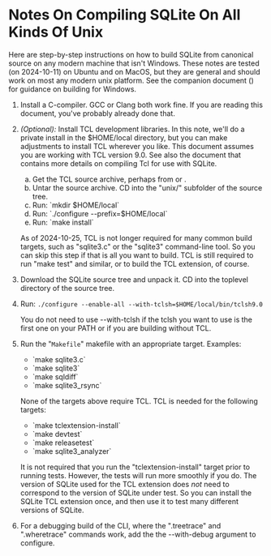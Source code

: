 # Notes On Compiling SQLite On All Kinds Of Unix

Here are step-by-step instructions on how to build SQLite from
canonical source on any modern machine that isn't Windows.  These
notes are tested (on 2024-10-11) on Ubuntu and on MacOS, but they
are general and should work on most any modern unix platform.
See the companion document ([](./compile-for-windows.md>)) for
guidance on building for Windows.

  1.  Install a C-compiler.  GCC or Clang both work fine.  If you are
      reading this document, you've probably already done that.

  2.  *(Optional):* Install TCL development libraries.  In this note,
      we'll do a private install in the $HOME/local directory,
      but you can make adjustments to install TCL wherever you like.
      This document assumes you are working with TCL version 9.0.
      See also the [](tcl-extension-testing.md) document that contains
      more details on compiling Tcl for use with SQLite.
      <ol type="a">
      <li>Get the TCL source archive, perhaps from
      <https://www.tcl.tk/software/tcltk/download.html>
      or <https://sqlite.org/tmp/tcl9.0.0.tar.gz>.
      <li>Untar the source archive.  CD into the "unix/" subfolder
          of the source tree.
      <li>Run: `mkdir $HOME/local`
      <li>Run: `./configure --prefix=$HOME/local`
      <li>Run: `make install`
      </ol>
      <p>
      As of 2024-10-25, TCL is not longer required for many
      common build targets, such as "sqlite3.c" or the "sqlite3"
      command-line tool.  So you can skip this step if that is all
      you want to build.  TCL is still required to run "make test"
      and similar, or to build the TCL extension, of course.

  4.  Download the SQLite source tree and unpack it. CD into the
      toplevel directory of the source tree.

  5.  Run: `./configure --enable-all --with-tclsh=$HOME/local/bin/tclsh9.0`

      You do not need to use --with-tclsh if the tclsh you want to use is the
      first one on your PATH or if you are building without TCL.

  6.  Run the "`Makefile`" makefile with an appropriate target.
      Examples:
      <ul>
      <li>  `make sqlite3.c`
      <li>  `make sqlite3`
      <li>  `make sqldiff`
      <li>  `make sqlite3_rsync`
      </ul>
      <p>None of the targets above require TCL.  TCL is needed
      for the following targets:
      <ul>
      <li>  `make tclextension-install`
      <li>  `make devtest`
      <li>  `make releasetest`
      <li>  `make sqlite3_analyzer`
      </ul>

      It is not required that you run the "tclextension-install" target prior to
      running tests.  However, the tests will run more smoothly if you do.
      The version of SQLite used for the TCL extension does *not* need to
      correspond to the version of SQLite under test.  So you can install the
      SQLite TCL extension once, and then use it to test many different versions
      of SQLite.


  7.  For a debugging build of the CLI, where the ".treetrace" and ".wheretrace"
      commands work, add the the --with-debug argument to configure.
